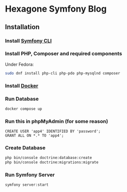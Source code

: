 # Hexagone Symfony Blog

## Installation

### Install [Symfony CLI](https://symfony.com/download)

### Install PHP, Composer and required components

Under Fedora:

```bash
sudo dnf install php-cli php-pdo php-mysqlnd composer
```

### Install [Docker](https://www.docker.com)

### Run Database

```bash
docker compose up
```

### Run this in phpMyAdmin (for some reason)

```mysql
CREATE USER 'app4' IDENTIFIED BY 'password';
GRANT ALL ON *.* TO 'app4';
```

### Create Database

```bash
php bin/console doctrine:database:create
php bin/console doctrine:migrations:migrate
```

### Run Symfony Server

```bash
symfony server:start
```